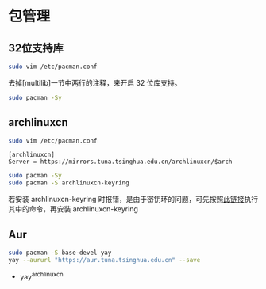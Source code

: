 # 包管理

## 32位支持库

```bash
sudo vim /etc/pacman.conf
```

去掉[multilib]一节中两行的注释，来开启 32 位库支持。

```bash
sudo pacman -Sy
```

## archlinuxcn

```bash
sudo vim /etc/pacman.conf
```

```text
[archlinuxcn]
Server = https://mirrors.tuna.tsinghua.edu.cn/archlinuxcn/$arch
```

```bash
sudo pacman -Sy
sudo pacman -S archlinuxcn-keyring
```

若安装 archlinuxcn-keyring 时报错，是由于密钥环的问题，可先按照[此链接](https://www.archlinuxcn.org/gnupg-2-1-and-the-pacman-keyring/)执行其中的命令，再安装 archlinuxcn-keyring

## Aur

```bash
sudo pacman -S base-devel yay
yay --aururl "https://aur.tuna.tsinghua.edu.cn" --save
```

- yay<sup>archlinuxcn</sup>
